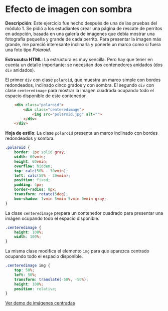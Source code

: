 # Efecto de imagen con sombra

**Descripción**: Este ejercicio fue hecho después de una de las pruebas del módulo 1. Se pidió a los estudiantes crear una página de rescate de perritos en adopción, basada en una galería de imágenes que debía mostrar una fotografía pequeña y grande de cada perrito. Para presentar la imagen más grande, me pareció interesante inclinarla y ponerle un marco como si fuera una foto tipo *Polaroid*.

**Estrucutra HTML**: La estructura es muy sencilla. Pero hay que tener en cuenta un detalle importante: se necesitan dos contenedores anidados (dos ```div``` anidados).

El primer ```div``` con clase ```polaroid```, que muestra un marco simple con bordes redondeados, inclinado cinco grados y con sombra. El segundo ```div``` con clase ```centeredimage``` para mostrar la imagen cuadrada ocupando todo el espacio disponible de este contenedor.

```HTML
    <div class="polaroid">
        <div class="centeredimage">
            <img src="polaroid.jpg" alt="">
        </div>
    </div>
```

**Hoja de estilo**: 
La clase ```polaroid``` presenta un marco inclinado con bordes redondeados y sombra.
```css
.polaroid {
    border: 1px solid gray;
    width: 60vmin;
    height: 60vmin;
    overflow: hidden;
    top: calc(50% - 30vmin);
    left: calc(50% - 30vmin);
    position: fixed;
    padding: 4px;
    border-radius: 8px;
    transform: rotate(5deg);
    box-shadow: 1vmin 5vmin 5vmin 0vmin gray;
}
```
La clase ```centeredimage``` prepara un contenedor cuadrado para presentar una imágen ocupando todo el espacio disponible.
```css
.centeredimage {
    height: 100%;
    width: 100%;
}
```
La misma clase modifica el elemento ```img``` para que aparezca centrado ocupando todo el espacio disponible.
```css
.centeredimage img {
    top: 50%;
    left: 50%;
    transform: translate(-50%, -50%);
    height: 100%;
    position: relative;
}
```

[Ver demo de imágenes centradas](https://rodrigogalvez.github.io/didactica/centeredimage/centeredimage.html)

